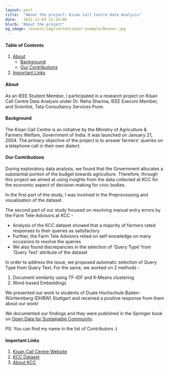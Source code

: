 ```yaml
---
layout: post
title:  "About the project: Kisan Call Centre Data Analysis"
date:   2021-12-03 23:10:00
blurb: "About the project"
og_image: /assets/img/content/post-example/Banner.jpg
---
```


#### Table of Contents
1. [About](#about)
    * [Background](#background)
    * [Our Contributions](#our-contributions)
2. [Important Links](#important-links)

#### About

As an IEEE Student Member, I participated in a research project on Kisan Call Centre Data Analysis under Dr. Neha Sharma, IEEE Execom Member, and Scientist, Tata Consultancy Services Pune.

#### Background

The Kisan Call Centre is an initiative by the Ministry of Agriculture & Farmers Welfare, Government of India. It was launched on January 21, 2004. The primary objective of the project is to answer farmers' queries on a telephone call in their own dialect.

#### Our Contributions

During exploratory data analysis, we found that the Government allocates a substantial portion of the budget towards agriculture. Therefore, through this project we aimed at using insights from the data collected at KCC for the economic aspect of decision-making for civic bodies.

In the first part of the study, I was involved in the Preprocessing and visualisation of the dataset.

The second part of our study focused on resolving manual entry errors by the Farm Tele-Advisors at KCC -
* Analysis of the KCC dataset showed that a majority of farmers rated responses to their queries as satisfactory
* Further, the Farm Tele Advisors relied on self-knowledge on many occasions to resolve the queries
* We also found discrepancies in the selection of ‘Query Type’ from ‘Query Text’ attribute of the dataset

In order to address the issue, we proposed automatic selection of Query Type from Query Text. For the same, we worked on 2 methods -
1. Document similarity using TF-IDF and K-Means clustering
2. Word-based Embeddings

We presented our work to students of Duale Hochschule Baden-Württemberg (DHBW) Stuttgart and received a positive response from them about our work!

We documented our findings and they were published in the Springer book on [Open Data for Sustainable Community](https://link.springer.com/book/10.1007/978-981-33-4312-2).

PS: You can find my name in the list of Contributors :)

#### Important Links

1. [Kisan Call Centre Website](https://dackkms.gov.in/account/login.aspx)
2. [KCC Dataset](https://data.gov.in/keywords/kcc)
3. [About KCC](https://agricoop.nic.in/sites/default/files/KCC%20WEBSITE.pdf)
